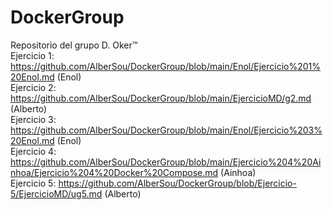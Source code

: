 # DockerGroup
Repositorio del grupo D. Oker™ <br>
Ejercicio 1: https://github.com/AlberSou/DockerGroup/blob/main/Enol/Ejercicio%201%20Enol.md (Enol) <br>
Ejercicio 2: https://github.com/AlberSou/DockerGroup/blob/main/EjercicioMD/g2.md (Alberto) <br>
Ejercicio 3: https://github.com/AlberSou/DockerGroup/blob/main/Enol/Ejercicio%203%20Enol.md (Enol) <br> 
Ejercicio 4: https://github.com/AlberSou/DockerGroup/blob/main/Ejercicio%204%20Ainhoa/Ejercicio%204%20Docker%20Compose.md (Ainhoa) <br>
Ejercicio 5: https://github.com/AlberSou/DockerGroup/blob/Ejercicio-5/EjercicioMD/ug5.md (Alberto)
